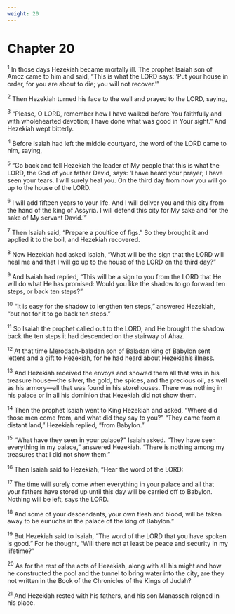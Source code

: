 ```yaml
---
weight: 20
---
```


# Chapter 20

<sup>1</sup> In those days Hezekiah became mortally ill. The prophet Isaiah son of Amoz came to him and said, “This is what the LORD says: ‘Put your house in order, for you are about to die; you will not recover.’” 

<sup>2</sup> Then Hezekiah turned his face to the wall and prayed to the LORD, saying, 

<sup>3</sup> “Please, O LORD, remember how I have walked before You faithfully and with wholehearted devotion; I have done what was good in Your sight.” And Hezekiah wept bitterly. 

<sup>4</sup> Before Isaiah had left the middle courtyard, the word of the LORD came to him, saying, 

<sup>5</sup> “Go back and tell Hezekiah the leader of My people that this is what the LORD, the God of your father David, says: ‘I have heard your prayer; I have seen your tears. I will surely heal you. On the third day from now you will go up to the house of the LORD. 

<sup>6</sup> I will add fifteen years to your life. And I will deliver you and this city from the hand of the king of Assyria. I will defend this city for My sake and for the sake of My servant David.’” 

<sup>7</sup> Then Isaiah said, “Prepare a poultice of figs.” So they brought it and applied it to the boil, and Hezekiah recovered. 

<sup>8</sup> Now Hezekiah had asked Isaiah, “What will be the sign that the LORD will heal me and that I will go up to the house of the LORD on the third day?” 

<sup>9</sup> And Isaiah had replied, “This will be a sign to you from the LORD that He will do what He has promised: Would you like the shadow to go forward ten steps, or back ten steps?” 

<sup>10</sup> “It is easy for the shadow to lengthen ten steps,” answered Hezekiah, “but not for it to go back ten steps.” 

<sup>11</sup> So Isaiah the prophet called out to the LORD, and He brought the shadow back the ten steps it had descended on the stairway of Ahaz. 

<sup>12</sup> At that time Merodach-baladan son of Baladan king of Babylon sent letters and a gift to Hezekiah, for he had heard about Hezekiah’s illness. 

<sup>13</sup> And Hezekiah received the envoys and showed them all that was in his treasure house—the silver, the gold, the spices, and the precious oil, as well as his armory—all that was found in his storehouses. There was nothing in his palace or in all his dominion that Hezekiah did not show them. 

<sup>14</sup> Then the prophet Isaiah went to King Hezekiah and asked, “Where did those men come from, and what did they say to you?” “They came from a distant land,” Hezekiah replied, “from Babylon.” 

<sup>15</sup> “What have they seen in your palace?” Isaiah asked. “They have seen everything in my palace,” answered Hezekiah. “There is nothing among my treasures that I did not show them.” 

<sup>16</sup> Then Isaiah said to Hezekiah, “Hear the word of the LORD: 

<sup>17</sup> The time will surely come when everything in your palace and all that your fathers have stored up until this day will be carried off to Babylon. Nothing will be left, says the LORD. 

<sup>18</sup> And some of your descendants, your own flesh and blood, will be taken away to be eunuchs in the palace of the king of Babylon.” 

<sup>19</sup> But Hezekiah said to Isaiah, “The word of the LORD that you have spoken is good.” For he thought, “Will there not at least be peace and security in my lifetime?” 

<sup>20</sup> As for the rest of the acts of Hezekiah, along with all his might and how he constructed the pool and the tunnel to bring water into the city, are they not written in the Book of the Chronicles of the Kings of Judah? 

<sup>21</sup> And Hezekiah rested with his fathers, and his son Manasseh reigned in his place. 


